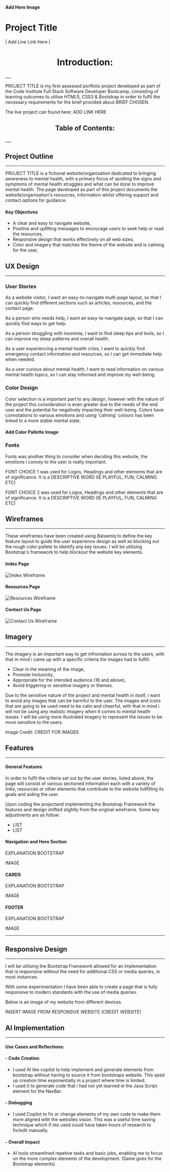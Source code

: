 #### Add Hero Image

# Project Title
| Add Live Link Here |

<h1 align="center"> Introduction: </h1>
___

<p>
PROJECT TITLE is my first assessed portfolio project developed as part of the Code Institute Full Stack Software Developer Bootcamp, consisting of learning outcomes to utilise HTML5, CSS3 & Bootstrap in order to fulfil the necessary requirements for the brief provided about BRIEF CHOSEN.

The live project can found here: ADD LINK HERE
</p>

<h2 align="center"> Table of Contents:</h2>
___

## Project Outline
___

PROJECT TITLE is a fictional website/organisation dedicated to bringing awareness to mental health, with a primary focus of spotting the signs and symptoms of mental health struggles and what can be done to improve mental health.
The page developed as part of this project documents the website/organisation's resources, information whilst offering support and contact options for guidance.

#### Key Objectives
 - A clear and easy to navigate website,
 - Positive and uplifting messages to encourage users to seek help or read the resources,
 - Responsive design that works effectively on all web sizes,
 - Color and imagery that matches the theme of the website and is calming for the user,

## UX Design
___

### User Stories

As a website visitor, I want an easy-to-navigate multi-page layout, so that I can quickly find different sections such as articles, resources, and the contact page.

As a person who needs help, I want an easy-to-navigate page, so that I can quickly find ways to get help.

As a person struggling with insomnia, I want to find sleep tips and tools, so I can improve my sleep patterns and overall health.

As a user experiencing a mental health crisis, I want to quickly find emergency contact information and resources, so I can get immediate help when needed.

As a user curious about mental health, I want to read information on various mental health topics, so I can stay informed and improve my well-being.

### Color Design

Color selection is a important part to any design, however with the nature of the project this consideration is even greater due to the needs of the end user and the potential for negatively impacting their well-being. Colors have connotations to various emotions and using 'calming' colours has been linked to a more stable mental state.

#### Add Color Pallette Image

### Fonts

Fonts was another thing to consider when deciding this website, the emotions i convey to the user is really important. 

FONT CHOICE 1 was used for Logos, Headings and other elements that are of significance. It is a DESCRIPTIVE WORD (IE PLAYFUL, FUN, CALMING ETC)

FONT CHOICE 2 was used for Logos, Headings and other elements that are of significance. It is a DESCRIPTIVE WORD (IE PLAYFUL, FUN, CALMING ETC)

## Wireframes
___
These wireframes have been created using Balsamiq to define the key feature layout to guide the user experience design as well as blocking out the rough color pallete to identify any key issues. I will be utilising Bootstrap's framework to help blockout the website key elements. 
#### Index Page

![Index Wireframe](https://github.com/user-attachments/assets/55f3d638-9c4f-4725-9307-f4b39e080683)

#### Resources Page

![Resources Wireframe](https://github.com/user-attachments/assets/7cbc0297-33a5-49f2-ad51-56a6abd73122)

#### Contact Us Page

![Contact Us Wireframe](https://github.com/user-attachments/assets/c77d6d64-d6c1-4a44-8c37-fa02c278a719)

## Imagery
___

The imagery is an important way to get infromation across to the users, with that in mind i came up with a specific criteria the images had to fulfill:

- Clear in the meaning of the image,
- Promote Inclusivity,
- Appropriate for the intended audience (16 and above),
- Avoid triggering or sensitive imagery or themes.

Due to the sensitive nature of the project and mental health in itself, i want to avoid any images that can be harmful to the user. The images and icons that are going to be used need to be calm and cheerful, with that in mind i will not be using any realistic imagery when it comes to mental health issues. I will be using more illustrated imagery to represent the issues to be more sensitive to the users.

Image Credit: CREDIT FOR IMAGES

## Features
___
#### General Features
In order to fulfil the criteria set out by the user stories, listed above, the page will consist of various sectioned information each with a variety of links, resources or other elements that contribute to the website fullfilling its goals and aiding the user.

Upon coding the projectand implementing the Bootstrap Framework the features and design shifted slightly from the original wireframe.
Some key adjustments are as follow:
- LIST
- LIST

#### Navigation and Hero Section
EXPLANATION BOOTSTRAP

IMAGE

#### CARDS
EXPLANATION BOOTSTRAP

IMAGE

#### FOOTER
EXPLANATION BOOTSTRAP

IMAGE
___

## Responsive Design
___

I will be utilising the Bootstrap Framework allowed for an implementation that is responsive without the need for additional CSS or media queries, in most instances.

With some experimentation I have been able to create a page that is fully responsive to modern standards with the use of media queries.

Below is an image of my website from different devices.

INSERT IMAGE FROM RESPONSIVE WEBSITE (CREDIT WEBSITE)

## AI Implementation
___
#### Use Cases and Reflections:
#### - Code Creation
  - I used AI like copilot to help implement and generate elements from bootstrap without having to source it from bootstraps website. This sped up creation time exponentially in a project where time is limited.
  - I used it to generate code that i had not yet learned ie the Java Script element for the NavBar.

#### - Debugging 
  - I used Copilot to fix or change elements of my own code to make them more aligned with the websites vision. This was a useful time saving technique which if nto used could have taken hours of research to fix/edit manually.

#### - Overall Impact
  - AI tools streamlined repetive tasks and basic jobs, enabling me to focus on the more complex elements of the development. (Same goes for the Bootstrap elements)
    



